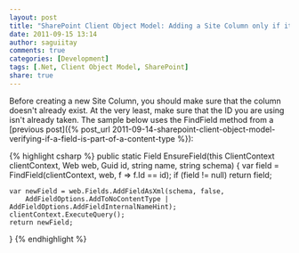 ```yaml
---
layout: post
title: "SharePoint Client Object Model: Adding a Site Column only if it does not already exist"
date: 2011-09-15 13:14
author: saguiitay
comments: true
categories: [Development]
tags: [.Net, Client Object Model, SharePoint]
share: true
---
```

Before creating a new Site Column, you should make sure that the column doesn't already exist. 
At the very least, make sure that the ID you are using isn't already taken. 
The sample below uses the FindField method from a [previous post]({% post_url 2011-09-14-sharepoint-client-object-model-verifying-if-a-field-is-part-of-a-content-type %}):

{% highlight csharp %}
public static Field EnsureField(this ClientContext clientContext, Web web, Guid id, string name, string schema)
{
    var field = FindField(clientContext, web, f => f.Id == id);
    if (field != null)
        return field;

    var newField = web.Fields.AddFieldAsXml(schema, false,
        AddFieldOptions.AddToNoContentType | AddFieldOptions.AddFieldInternalNameHint);
    clientContext.ExecuteQuery();
    return newField;
}
{% endhighlight %}